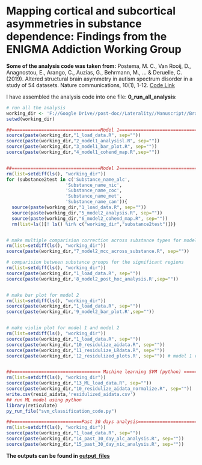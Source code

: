 

# Mapping cortical and subcortical asymmetries in substance dependence: Findings from the ENIGMA Addiction Working Group

**Some of the analysis code was taken from:**
Postema, M. C., Van Rooij, D., Anagnostou, E., Arango, C., Auzias, G., Behrmann, M., ... & Deruelle, C. (2019). Altered structural brain asymmetry in autism spectrum disorder in a study of 54 datasets. Nature communications, 10(1), 1-12. [Code Link](https://static-content.springer.com/esm/art%3A10.1038%2Fs41467-019-13005-8/MediaObjects/41467_2019_13005_MOESM4_ESM.zip) 


I have assembled the analysis code into one file: **0_run_all_analysis**:
```R
# run all the analysis
working_dir <- 'F://Google Drive//post-doc//Laterality//Manuscript//Brain_Asymmetry_upload_ADB//code2upload//'
setwd(working_dir)

##=================================Model 1=============================================
source(paste(working_dir,"1_load_data.R", sep=""))           
source(paste(working_dir,"2_model1_analysisl.R", sep=""))        
source(paste(working_dir,"3_model1_bar_plot.R", sep=""))
source(paste(working_dir,"4_model1_cohend_map.R",sep=""))


##=================================Model 2=============================================
rm(list=setdiff(ls(), "working_dir"))
for (substance2test in c('Substance_name_alc',
                      'Substance_name_nic',
                      'Substance_name_coc',
                      'Substance_name_met',
                      'Substance_name_can')){
  source(paste(working_dir,"1_load_data.R", sep=""))
  source(paste(working_dir,"5_model2_analysis.R", sep=""))
  source(paste(working_dir,"6_model2_cohend_map.R", sep=""))
  rm(list=ls()[! ls() %in% c("working_dir","substance2test")])}


# make multiple comparision correction across substance types for model2
rm(list=setdiff(ls(), "working_dir"))
source(paste(working_dir,"7_model2_mcc_across_substance.R", sep=""))

# comparision between substance groups for the significant regions
rm(list=setdiff(ls(), "working_dir"))
source(paste(working_dir,"1_load_data.R", sep=""))
source(paste(working_dir,'8_model2_post_hoc_analysis.R',sep=""))


# make bar plot for model 2
rm(list=setdiff(ls(), "working_dir"))
source(paste(working_dir,"1_load_data.R", sep=""))
source(paste(working_dir,'9_model2_bar_plot.R',sep=""))


# make violin plot for model 1 and model 2
rm(list=setdiff(ls(), "working_dir"))
source(paste(working_dir,"1_load_data.R", sep=""))
source(paste(working_dir,"10_residulize_aidata.R", sep=""))
source(paste(working_dir,"11_residulize_LRdata.R", sep=""))
source(paste(working_dir,'12_residulized_plots.R', sep="")) # model 1 violin plot


##================================= Machine learning SVM (python) ==========================================
rm(list=setdiff(ls(), "working_dir"))
source(paste(working_dir,"13_ML_load_data.R", sep=""))
source(paste(working_dir,"10_residulize_aidata_normalize.R", sep=""))
write.csv(resid_aidata,'residulized_aidata.csv')
## run ML model using python
library(reticulate)
py_run_file("svm_classification_code.py")

##==========================Past 30 days analysis==============================
rm(list=setdiff(ls(), "working_dir"))
source(paste(working_dir,"1_load_data.R", sep=""))
source(paste(working_dir,"14_past_30_day_alc_analysis.R", sep=""))
source(paste(working_dir,"15_past_30_day_nic_analysis.R", sep=""))
```


**The outputs can be found in [output_files](https://github.com/zh1peng/paper_code/tree/main/2021_ADB_Brain_Asymmetry/output_files)**

